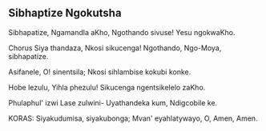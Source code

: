 ## Sibhaptize Ngokutsha

Sibhapatize, Ngamandla aKho,
Ngothando sivuse! Yesu ngokwaKho.

Chorus
Siya thandaza, Nkosi sikucenga!
Ngothando, Ngo-Moya, sibhapatize.

Asifanele, O! sinentsila;
Nkosi sihlambise kokubi konke.

Hobe lezulu, Yihla phezulu!
Sikucenga ngentsikelelo zaKho.

Phulaphul' izwi Lase zulwini-
Uyathandeka kum, Ndigcobile ke.

KORAS:
Siyakudumisa, siyakubonga;
Mvan' eyahlatywayo, O, Amen, Amen.



